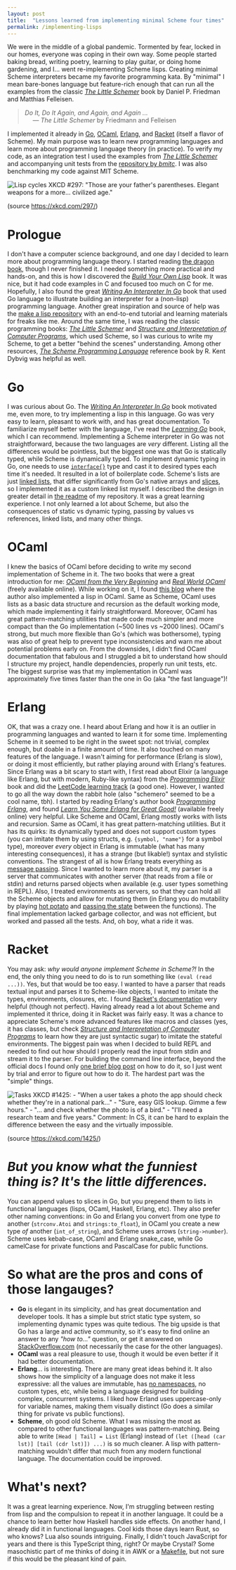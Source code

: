 ```yaml
---
layout: post
title:  "Lessons learned from implementing minimal Scheme four times"
permalink: /implementing-lisps
---
```


We were in the middle of a global pandemic. Tormented by fear, locked in our homes, everyone was coping in their own way.
Some people started baking bread, writing poetry, learning to play guitar, or doing home gardening, and I...
went re-implementing Scheme lisps. Creating minimal Scheme interpreters became my favorite programming kata.
By "minimal" I mean bare-bones language but feature-rich enough that can run all the examples from the classic
*[The Little Schemer]* book by Daniel P. Friedman and Matthias Felleisen.

> *Do It, Do It Again, and Again, and Again ...*  
> &emsp; — *The Little Schemer* by Friedmann and Felleisen

I implemented it already in [Go], [OCaml], [Erlang], and [Racket] (itself a flavor of Scheme).
My main purpose was to learn new programming languages and learn more about programming language theory (in practice).
To verify my code, as an integration test I used the examples from *[The Little Schemer]* and accompanying unit tests
from the [repository by *bmitc*]. I was also benchmarking my code against MIT Scheme.

![Lisp cycles XKCD #297: "Those are your father's parentheses. Elegant weapons for a more... civilized age."](https://imgs.xkcd.com/comics/lisp_cycles.png)

(source <https://xkcd.com/297/>)

# Prologue

I don't have a computer science background, and one day I decided to learn more about programming language
theory. I started reading [the dragon book], though I never finished it. I needed something more practical and hands-on,
and this is how I discovered the *[Build Your Own Lisp]* book. It was nice, but it had code examples in C and focused
too much on C for me. Hopefully, I also found the great *[Writing An Interpreter In Go]* book that used Go language to
illustrate building an interpreter for a (non-lisp) programming language. Another great inspiration and source of help
was the [make a lisp repository] with an end-to-end tutorial and learning materials for freaks like me.
Around the same time, I was reading the classic programming books: *[The Little Schemer]* and
*[Structure and Interpretation of Computer Programs]*, which used Scheme, so I was curious to write
my Scheme, to get a better "behind the scenes" understanding. Among other resources,
*[The Scheme Programming Language]* reference book by R. Kent Dybvig was helpful as well.

# Go

I was curious about Go. The *[Writing An Interpreter In Go]* book motivated me, even more, to try implementing a lisp
in this language. Go was very easy to learn, pleasant to work with, and has great documentation. To familiarize myself
better with the language, I've read the *[Learning Go]* book, which I can recommend. Implementing a Scheme interpreter
in Go was not straightforward, because the two languages are *very* different. Listing all the differences would be
pointless, but the biggest one was that Go is statically typed, while Scheme is dynamically typed. To implement dynamic
typing in Go, one needs to use [`interface{}`] type and cast it to desired types each time it's needed. It resulted
in a lot of boilerplate code. Scheme's lists are just [linked lists], that differ significantly from Go's native arrays
and [slices], so I implemented it as a custom linked list myself. I described the design in greater detail in [the readme][Go]
of my repository. It was a great learning experience. I not only learned a lot about Scheme, but also the consequences
of static vs dynamic typing, passing by values vs references, linked lists, and many other things.

# OCaml

I knew the basics of OCaml before deciding to write my second implementation of Scheme in it. The two books that were
a great introduction for me: *[OCaml from the Very Beginning]* and *[Real World OCaml]* (freely available online).
While working on it, I found [this blog] where the author also implemented a lisp in OCaml.
Same as Scheme, OCaml uses lists as a basic data structure and recursion as the default working mode, which made
implementing it fairly straightforward. Moreover, OCaml has great pattern-matching utilities that made code much simpler
and more compact than the Go implementation (~500 lines vs ~2000 lines). OCaml's strong, but much more flexible than
Go's (which was bothersome), typing was also of great help to prevent type inconsistencies and warn me about potential
problems early on. From the downsides, I didn't find OCaml documentation that fabulous and I struggled a bit to
understand how should I structure my project, handle dependencies, properly run unit tests, etc. The biggest surprise
was that my implementation in OCaml was approximately five times faster than the one in Go (aka "the fast language")!

# Erlang

OK, that was a crazy one. I heard about Erlang and how it is an outlier in programming languages and wanted to learn
it for some time. Implementing Scheme in it seemed to be right in the sweet spot: not trivial, complex enough, but
doable in a finite amount of time. It also touched on many features of the language. I wasn't aiming for
performance (Erlang is slow), or doing it most efficiently, but rather playing around with Erlang's features.
Since Erlang was a bit scary to start with, I first read about Elixir (a language like Erlang, but with modern, Ruby-like
syntax) from the *[Programming Elixir]* book and did the [LeetCode learning track] (a good one). However, I wanted to
go all the way down the rabbit hole (also "schemero" seemed to be a cool name, tbh). I started by reading Erlang's
author book *[Programming Erlang]*, and found *[Learn You Some Erlang for Great Good!]* (available freely online)
very helpful. Like Scheme and OCaml, Erlang mostly works with lists and recursion. Same as OCaml, it has great
pattern-matching utilities. But it has its quirks: its dynamically typed and does not support custom types
(you can imitate them by using structs, e.g. `{symbol, "name"}` for a symbol type), moreover *every* object in Erlang
is immutable (what has many interesting consequences), it has a strange (but likable!) syntax and stylistic conventions.
The strangest of all is how Erlang treats everything as [message passing]. Since I wanted to learn more about it, my
parser is a server that communicates with another server (that reads from a file or stdin) and returns parsed objects
when available (e.g. user types something in REPL). Also, I treated environments as servers, so that they can hold
all the Scheme objects and allow for mutating them (in Erlang you do mutability by playing [hot potato] and [passing the
state] between the functions). The final implementation lacked garbage collector, and was not efficient, but worked
and passed all the tests. And, oh boy, what a ride it was.

# Racket

You may ask: *why would anyone implement Scheme in Scheme?!* In the end, the only thing you need to do is to run
something like `(eval (read ...))`. Yes, but that would be too easy. I wanted to have a parser that reads textual input
and parses it to Scheme-like objects, I wanted to imitate the types, environments, closures, etc. I found [Racket's
documentation] very helpful (though not perfect). Having already read a lot about Scheme and implemented it thrice,
doing it in Racket was fairly easy. It was a chance to appreciate Scheme's more advanced features like macros and
classes (yes, it has classes, but check *[Structure and Interpretation of Computer Programs]*
to learn how they are just syntactic sugar) to imitate the stateful environments. The biggest pain was when I decided
to build REPL and needed to find out how should I properly read the input from stdin and stream it to the parser.
For building the command line interface, beyond the official docs I found only [one brief blog post] on how to do it,
so I just went by trial and error to figure out how to do it. The hardest part was the "simple" things.

![Tasks XKCD #1425: - "When a user takes a photo the app should check whether they're in a national park..." - "Sure, easy GIS lookup. Gimme a few hours." - "... and check whether the photo is of a bird." - "I'll need a research team and five years." Comment: In CS, it can be hard to explain the difference between the easy and the virtually impossible.](https://imgs.xkcd.com/comics/tasks.png)

(source <https://xkcd.com/1425/>)

# *But you know what the funniest thing is? It's the little differences.*

You can append values to slices in Go, but you prepend them to lists
in functional languages (lisps, OCaml, Haskell, Erlang, etc). They also prefer other naming conventions: in Go and Erlang
you convert from one type *to* another (`strconv.Atoi` and `strings:to_float`), in OCaml you create a new type *of*
another (`int_of_string`), and Scheme uses arrows (`string->number`). Scheme uses kebab-case, OCaml and Erlang snake_case,
while Go camelCase for private functions and PascalCase for public functions.

# So what are the pros and cons of those langauges?

* **Go** is elegant in its simplicity, and has great documentation and developer tools. It has a simple but strict static
   type system, so implementing dynamic types was quite tedious. The big upside is that Go has a large and active
   community, so it's easy to find online an answer to any *"how to..."* question, or get it answered on
   [StackOverflow.com](http://www.stackoverflow.com) (not necessarily the case for the other languages).
* **OCaml** was a real pleasure to use, though it would be even better if it had better documentation.
* **Erlang**... is interesting. There are many great ideas behind it. It also shows how the simplicity of a language does
   not make it less expressive: all the values are immutable, has [no namespaces], no custom types, etc, while being
   a language designed for building complex, concurrent systems. I liked how Erland uses uppercase-only for variable
   names, making them visually distinct (Go does a similar thing for private vs public functions).
* **Scheme**, oh good old Scheme. What I was missing the most as compared to other functional languages was pattern-matching.
   Being able to write `[Head | Tail] = List` (Erlang) instead of `(let ([head (car lst)] [tail (cdr lst)]) ...)` is
   so much cleaner. A lisp with pattern-matching wouldn't differ that much from any modern functional language. The
   documentation could be improved.

# What's next?

It was a great learning experience. Now, I'm struggling between resting from lisp and the compulsion to repeat it in
another language. It could be a chance to learn better how Haskell handles side effects. On another hand, I already did
it in functional languages. Cool kids those days learn Rust, so who knows? Lua also sounds intriguing.
Finally, I didn't touch JavaScript for years and there is this TypeScript thing, right? Or maybe Crystal?
Some masochistic part of me thinks of doing it in AWK or a [Makefile], but not sure if this would be the pleasant kind
of pain.

 [The Little Schemer]: https://www.goodreads.com/book/show/548914.The_Little_Schemer
 [Go]: https://github.com/twolodzko/gosch
 [OCaml]: https://github.com/twolodzko/loco
 [Erlang]: https://github.com/twolodzko/schemero
 [Racket]: https://github.com/twolodzko/schsch
 [repository by *bmitc*]: https://github.com/bmitc/the-little-schemer
 [the dragon book]: https://www.goodreads.com/book/show/703102.Compilers
 [Build Your Own Lisp]: https://www.goodreads.com/book/show/21857827-build-your-own-lisp
 [Writing An Interpreter In Go]: https://www.goodreads.com/book/show/32681092-writing-an-interpreter-in-go
 [Structure and Interpretation of Computer Programs]: https://www.goodreads.com/book/show/43713.Structure_and_Interpretation_of_Computer_Programs
 [The Scheme Programming Language]: https://www.scheme.com/tspl4/
 [Learning Go]: https://www.goodreads.com/book/show/55841848-learning-go
 [`interface{}`]: https://golangdocs.com/interfaces-in-golang
 [linked lists]: https://en.wikipedia.org/wiki/Linked_list
 [slices]: https://go.dev/blog/slices-intro
 [Real World OCaml]: https://dev.realworldocaml.org/
 [OCaml from the Very Beginning]: https://www.goodreads.com/book/show/18212242-ocaml-from-the-very-beginning
 [this blog]: https://bernsteinbear.com/blog/lisp/00_fundamentals/
 [Programming Elixir]: https://www.goodreads.com/book/show/17971957-programming-elixir
 [LeetCode learning track]: https://leetcode.com/elixir/
 [Programming Erlang]: https://www.goodreads.com/book/show/808814.Programming_Erlang
 [Learn You Some Erlang for Great Good!]: https://learnyousomeerlang.com/contents
 [message passing]: https://www.erlang.org/blog/message-passing/
 [hot potato]: https://en.wikipedia.org/wiki/Hot_potato
 [passing the state]: https://learnyousomeerlang.com/more-on-multiprocessing#state-your-state
 [make a lisp repository]: https://github.com/kanaka/mal
 [Racket's documentation]: https://docs.racket-lang.org/index.html
 [no namespaces]: https://stackoverflow.com/questions/4476108/namespaces-and-records-in-erlang
 [one brief blog post]: https://jackwarren.info/posts/guides/racket/racket-command-line/
 [Makefile]: https://twolodzko.github.io/makefile-programming
